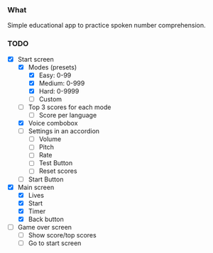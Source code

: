 ### What

Simple educational app to practice spoken number comprehension.

### TODO

- [x] Start screen
    - [x] Modes (presets)
        - [x] Easy: 0-99
        - [x] Medium: 0-999
        - [x] Hard: 0-9999
        - [ ] Custom
    - [ ] Top 3 scores for each mode
        - [ ] Score per language
    - [x] Voice combobox
    - [ ] Settings in an accordion
        - [ ] Volume
        - [ ] Pitch
        - [ ] Rate
        - [ ] Test Button
        - [ ] Reset scores
    - [ ] Start Button
- [x] Main screen
    - [x] Lives
    - [x] Start
    - [x] Timer
    - [x] Back button
- [ ] Game over screen
    - [ ] Show score/top scores
    - [ ] Go to start screen
